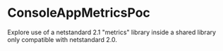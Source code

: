 # ConsoleAppMetricsPoc

Explore use of a netstandard 2.1 "metrics" library inside a shared library only compatible with netstandard 2.0.
